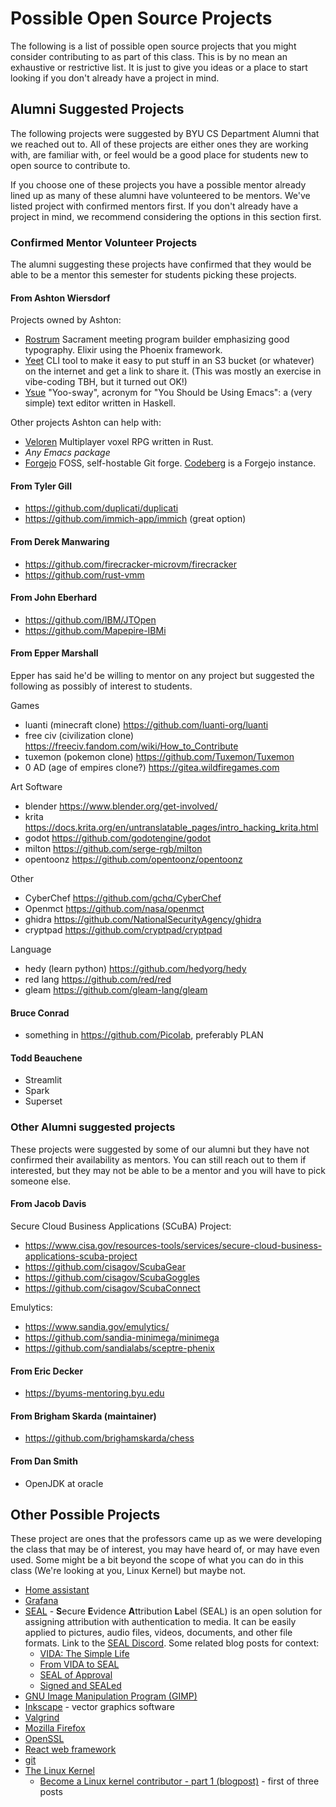 # Possible Open Source Projects 
The following is a list of possible open source projects that you might consider contributing to as part of this class.  This is by no mean an exhaustive or restrictive list.  It is just to give you ideas or a place to start looking if you don't already have a project in mind.

## Alumni Suggested Projects
The following projects were suggested by BYU CS Department Alumni that we reached out to.  All of these projects are either ones they are working with, are familiar with, or feel would be a good place for students new to open source to contribute to.

If you choose one of these projects you have a possible mentor already lined up as many of these alumni have volunteered to be mentors.  We've listed project with confirmed mentors first. If you don't already have a project in mind, we recommend considering the options in this section first.

### Confirmed Mentor Volunteer Projects
The alumni suggesting these projects have confirmed that they would be able to be a mentor this semester for students picking these projects.

#### From Ashton Wiersdorf

Projects owned by Ashton:

* [Rostrum](https://codeberg.org/ashton314/rostrum) Sacrament meeting program builder emphasizing good typography.   Elixir using the Phoenix framework.
* [Yeet](https://codeberg.org/ashton314/yeet) CLI tool to make it easy to put stuff in an S3 bucket (or whatever) on the internet and get a link to share it. (This was  mostly an exercise in vibe-coding TBH, but it turned out OK!)
* [Ysue](https://codeberg.org/ashton314/ysue) "Yoo-sway", acronym for "You Should be Using Emacs": a (very simple) text editor written in Haskell.

Other projects Ashton can help with:

* [Veloren](https://gitlab.com/veloren/veloren/) Multiplayer voxel RPG written in Rust.
* *Any Emacs package*
* [Forgejo](https://forgejo.org/) FOSS, self-hostable Git forge. [Codeberg](https://codeberg.org) is a Forgejo instance.

#### From Tyler Gill

* https://github.com/duplicati/duplicati
* https://github.com/immich-app/immich (great option)

#### From Derek Manwaring

* https://github.com/firecracker-microvm/firecracker
* https://github.com/rust-vmm


#### From John Eberhard

* https://github.com/IBM/JTOpen
* https://github.com/Mapepire-IBMi

#### From Epper Marshall
Epper has said he'd be willing to mentor on any project but suggested the following as possibly of interest to students.

Games

* luanti (minecraft clone) https://github.com/luanti-org/luanti
* free civ (civilization clone) https://freeciv.fandom.com/wiki/How_to_Contribute
* tuxemon (pokemon clone) https://github.com/Tuxemon/Tuxemon
* 0 AD (age of empires clone?) https://gitea.wildfiregames.com

Art Software

* blender https://www.blender.org/get-involved/
* krita https://docs.krita.org/en/untranslatable_pages/intro_hacking_krita.html
* godot https://github.com/godotengine/godot
* milton https://github.com/serge-rgb/milton
* opentoonz https://github.com/opentoonz/opentoonz

Other

* CyberChef https://github.com/gchq/CyberChef
* Openmct https://github.com/nasa/openmct
* ghidra https://github.com/NationalSecurityAgency/ghidra
* cryptpad https://github.com/cryptpad/cryptpad

Language

* hedy (learn python) https://github.com/hedyorg/hedy
* red lang https://github.com/red/red
* gleam https://github.com/gleam-lang/gleam

#### Bruce Conrad

* something in https://github.com/Picolab, preferably PLAN

#### Todd Beauchene

* Streamlit
* Spark
* Superset

### Other Alumni suggested projects
These projects were suggested by some of our alumni but they have not confirmed their availability as mentors.  You can still reach out to them if interested, but they may not be able to be a mentor and you will have to pick someone else.

#### From Jacob Davis

Secure Cloud Business Applications (SCuBA) Project: 

* https://www.cisa.gov/resources-tools/services/secure-cloud-business-applications-scuba-project
* https://github.com/cisagov/ScubaGear
* https://github.com/cisagov/ScubaGoggles
* https://github.com/cisagov/ScubaConnect

Emulytics: 

* https://www.sandia.gov/emulytics/
* https://github.com/sandia-minimega/minimega
* https://github.com/sandialabs/sceptre-phenix

#### From Eric Decker

* https://byums-mentoring.byu.edu

#### From Brigham Skarda (maintainer)

* https://github.com/brighamskarda/chess

#### From Dan Smith

* OpenJDK at oracle


## Other Possible Projects
These project are ones that the professors came up as we were developing the class that may be of interest, you may have heard of, or may have even used.  Some might be a bit beyond the scope of what you can do in this class (We're looking at you, Linux Kernel) but maybe not.

* [Home assistant](https://www.home-assistant.io/integrations/)
* [Grafana](https://grafana.com/docs/grafana/latest/developers/contribute/)
* [SEAL](https://signmydata.com/?about) - **S**ecure **E**vidence **A**ttribution **L**abel (SEAL) is an open solution for assigning attribution with authentication to media. It can be easily applied to pictures, audio files, videos, documents, and other file formats. Link to the [SEAL Discord](https://discord.gg/qWt4krtTPD). Some related blog posts for context:
  * [VIDA: The Simple Life](https://www.hackerfactor.com/blog/index.php?/archives/1028-VIDA-The-Simple-Life.html)
  * [From VIDA to SEAL](https://www.hackerfactor.com/blog/index.php?/archives/1044-From-VIDA-to-SEAL.html)
  * [SEAL of Approval](https://www.hackerfactor.com/blog/index.php?/archives/1049-SEAL-of-Approval.html)
  * [Signed and SEALed](https://www.hackerfactor.com/blog/index.php?/archives/1050-Signed-and-SEALed.html)
* [GNU Image Manipulation Program (GIMP)](https://www.gimp.org/)
* [Inkscape](https://inkscape.org/) - vector graphics software
* [Valgrind](https://valgrind.org/)
* [Mozilla Firefox](https://mozilla.org)
* [OpenSSL](https://github.com/openssl/openssl)
* [React web framework](https://react.dev/)
* [git](https://git-scm.com/)
* [The Linux Kernel](https://github.com/torvalds/linux)
  * [Become a Linux kernel contributor - part 1 (blogpost)](https://hackerbikepacker.com/kernel-contributor-1) - first of three posts

